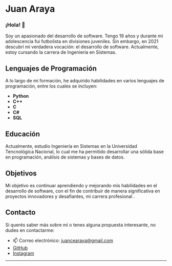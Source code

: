 # Juan Araya 

### ¡Hola! 👋

Soy un apasionado del desarrollo de software. Tengo 19 años y durante mi adolescencia fui futbolista en divisiones juveniles. Sin embargo, en 2021 descubrí mi verdadera vocación: el desarrollo de software. Actualmente, estoy cursando la carrera de Ingeniería en Sistemas.

## Lenguajes de Programación

A lo largo de mi formación, he adquirido habilidades en varios lenguajes de programación, entre los cuales se incluyen:

- **Python**
- **C++**
- **C**
- **C#**
- **SQL**

## Educación

Actualmente, estudio Ingeniería en Sistemas en la Universidad Tencnológica Nacional, lo cual me ha permitido desarrollar una sólida base en programación, análisis de sistemas y bases de datos.

## Objetivos

Mi objetivo es continuar aprendiendo y mejorando mis habilidades en el desarrollo de software, con el fin de contribuir de manera significativa en proyectos innovadores y desafiantes, mi carrera profesional .

## Contacto

Si querés saber más sobre mí o tenes alguna propuesta interesante, no dudes en contactarme:

- 📫 Correo electrónico: [juancearaya@gmail.com](juancearaya@gmail.com)
- [GitHub](https://github.com/juanary)
- [Instagram](https://www.instagram.com/juanarayaa_/)

---
